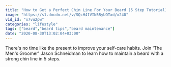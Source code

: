 ```yaml
---
title: "How to Get a Perfect Chin Line For Your Beard (5 Step Tutorial)"
image: "https://s1.dmcdn.net/v/SQcH41VIN5RyUOTxd/x240"
vid_id: "x7vu2pw"
categories: "lifestyle"
tags: ["beard","beard tips","beard maintenance"]
date: "2020-08-30T13:02:04+03:00"
---
```

There's no time like the present to improve your self-care habits. Join 'The Men's Groomer' Jason Schneidman to learn how to maintain a beard with a strong chin line in 5 steps.
